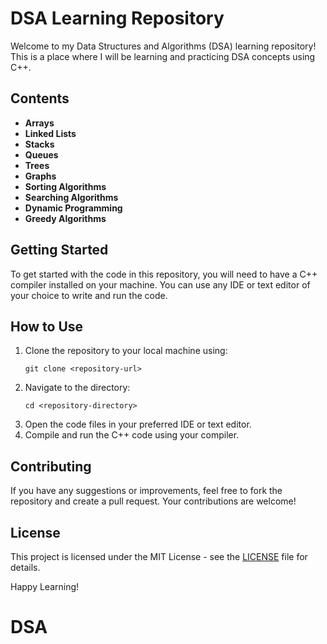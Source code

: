 # DSA Learning Repository

Welcome to my Data Structures and Algorithms (DSA) learning repository! This is a place where I will be learning and practicing DSA concepts using C++.

## Contents

-   **Arrays**
-   **Linked Lists**
-   **Stacks**
-   **Queues**
-   **Trees**
-   **Graphs**
-   **Sorting Algorithms**
-   **Searching Algorithms**
-   **Dynamic Programming**
-   **Greedy Algorithms**

## Getting Started

To get started with the code in this repository, you will need to have a C++ compiler installed on your machine. You can use any IDE or text editor of your choice to write and run the code.

## How to Use

1. Clone the repository to your local machine using:
    ```
    git clone <repository-url>
    ```
2. Navigate to the directory:
    ```
    cd <repository-directory>
    ```
3. Open the code files in your preferred IDE or text editor.
4. Compile and run the C++ code using your compiler.

## Contributing

If you have any suggestions or improvements, feel free to fork the repository and create a pull request. Your contributions are welcome!

## License

This project is licensed under the MIT License - see the [LICENSE](LICENSE) file for details.

Happy Learning!
# DSA
